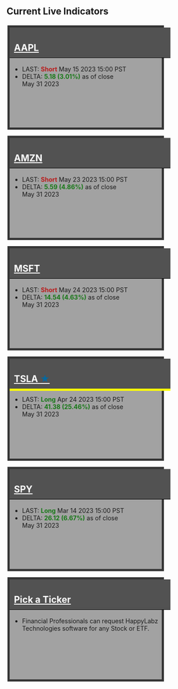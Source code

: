 
<style>
    .container-data {
            display: grid;
            grid-template-columns: repeat(auto-fit, minmax(260px, 1fr));
            grid-template-rows: repeat(auto-fit, minmax(180px, 1fr));
            grid-gap: 10px;
        }

        .box {
            min-width: 250px;
            max-width: 350px;
            height: 230px;
            border: 1px solid black;
            margin: 2px;
            width: 100%;
        }

        .box h2 {
            padding: 10px;
            padding-top: 34px;
            margin-top: 0 !important;
            width: 100%;
        }

        .box a:link, .box a:visited {
            color: #ffffff;
        }

        .box ul {
            margin: 5px;
        }
        
        .atUpperPriceLine h2 {
            border-top: 5px solid yellow !important;
            padding-top: 29px !important;
        }

        .atLowerPriceLine h2 {
            border-bottom: 5px solid yellow !important;
            margin-bottom: 11px !important;
        }

        .gray {
            background-color: #a2a2a2;
            border: 5px solid #353535;
        }

        .gray h2 {
            background-color: #525252;
            border-bottom: 1px solid black;
            color: #ffffff;
        }

        .red {
            background-color: #faaaaa;
            border: 5px solid #6e0000;
        }

        .red h2 {
            background-color: #b80000;
            border-bottom: 1px solid black;
            color: #ffffff;
        }

        .green {
            background-color: #92d98f;
            border: 5px solid #015e01;
        }

        .green h2 {
            background-color: #004225;
            border-bottom: 1px solid black;
            color: #ffffff;
        }

        .my-data {
            margin-right: auto !important;
            margin-left: auto !important;
            align-content: center;
            width: 100% !important;
            max-width: 1200px !important;
            display: block !important;
        }
</style>
    
## Current Live Indicators

<div class="my-data px-3 my-5 markdown-body">
    <div class="container-data">
    <div class="box gray" onclick="location.href='{% link navigation/blocked.md %}';">
        <h2 id="aapl"><a href="{% link navigation/blocked.md %}">AAPL</a></h2>
        <ul>
            <li>LAST: <b><span style="color: #b91c1c;">Short</span></b> May 15 2023 15:00 PST</li>
            <li>DELTA: <b><span style="color: #167816;">5.18 (3.01%)</span></b> as of close<br>May 31 2023</li>
        </ul>
    </div>
    <div class="box gray" onclick="location.href='{% link navigation/blocked.md %}';">
        <h2 id="amzn"><a href="{% link navigation/blocked.md %}">AMZN</a></h2>
        <ul>
            <li>LAST: <b><span style="color: #b91c1c;">Short</span></b> May 23 2023 15:00 PST</li>
            <li>DELTA: <b><span style="color: #167816;">5.59 (4.86%)</span></b> as of close<br>May 31 2023</li>
        </ul>
    </div>
    <div class="box gray" onclick="location.href='{% link navigation/blocked.md %}';">
        <h2 id="msft"><a href="{% link navigation/blocked.md %}">MSFT</a></h2>
        <ul>
            <li>LAST: <b><span style="color: #b91c1c;">Short</span></b> May 24 2023 15:00 PST</li>
            <li>DELTA: <b><span style="color: #167816;">14.54 (4.63%)</span></b> as of close<br>May 31 2023</li>
        </ul>
    </div>
    <div class="box gray atLowerPriceLine" onclick="location.href='{% link TSLA.md %}';">
        <h2 id="tsla"><a href="{% link TSLA.md %}">TSLA <span style="color:#0369a1;">&bigstar;</span></a></h2>
        <ul>
            <li>LAST: <b><span style="color: #167816;">Long</span></b> Apr 24 2023 15:00 PST</li>
            <li>DELTA: <b><span style="color: #167816;">41.38 (25.46%)</span></b> as of close<br>May 31 2023</li>
        </ul>
    </div>
    <div class="box gray" onclick="location.href='{% link navigation/blocked.md %}';">
        <h2 id="spy"><a href="{% link navigation/blocked.md %}">SPY</a></h2>
        <ul>
            <li>LAST: <b><span style="color: #167816;">Long</span></b> Mar 14 2023 15:00 PST</li>
            <li>DELTA: <b><span style="color: #167816;">26.12 (6.67%)</span></b> as of close<br>May 31 2023</li>
        </ul>
    </div>
    <div class="box gray" onclick="location.href='{% link NEXT.md %}';">
        <h2 id="UNK"><a href="{% link NEXT.md %}">Pick a Ticker</a></h2>
        <ul>
            <li> Financial Professionals can request  HappyLabz Technologies software for any Stock or ETF.</li>
        </ul>
    </div>
</div></div>